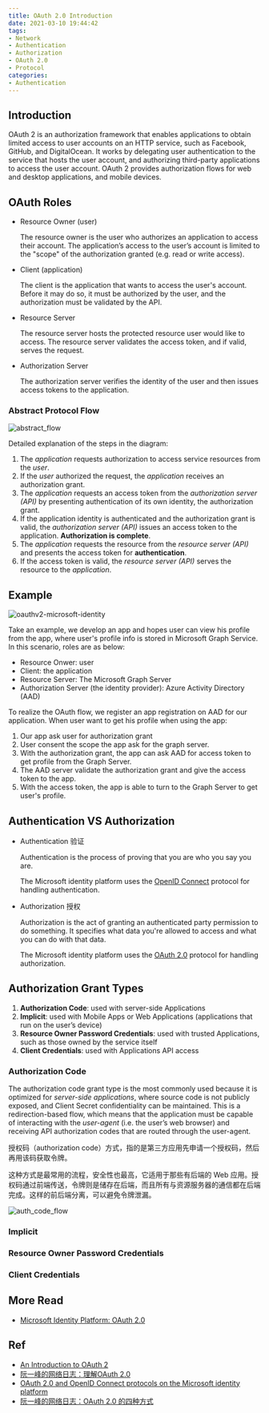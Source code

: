 ```yaml
---
title: OAuth 2.0 Introduction
date: 2021-03-10 19:44:42
tags:
- Network
- Authentication
- Authorization
- OAuth 2.0
- Protocol
categories:
- Authentication
---
```


## Introduction

OAuth 2 is an authorization framework that enables applications to obtain limited access to user accounts on an HTTP service, such as Facebook, GitHub, and DigitalOcean. It works by delegating user authentication to the service that hosts the user account, and authorizing third-party applications to access the user account. OAuth 2 provides authorization flows for web and desktop applications, and mobile devices.

## OAuth Roles

* Resource Owner (user)

    The resource owner is the user who authorizes an application to access their account. The application’s access to the user’s account is limited to the "scope" of the authorization granted (e.g. read or write access).

* Client (application)

    The client is the application that wants to access the user's account. Before it may do so, it must be authorized by the user, and the authorization must be validated by the API.

* Resource Server

    The resource server hosts the protected resource user would like to access. The resource server validates the access token, and if valid, serves the request.

* Authorization Server

    The authorization server verifies the identity of the user and then issues access tokens to the application.

### Abstract Protocol Flow

![abstract_flow](/images/authentication/oauthv2-intro/abstract_flow.png)

Detailed explanation of the steps in the diagram:
1. The *application* requests authorization to access service resources from the *user*.
2. If the *user* authorized the request, the *application* receives an authorization grant.
3. The *application* requests an access token from the *authorization server (API)* by presenting authentication of its own identity, the authorization grant.
4. If the application identity is authenticated and the authorization grant is valid, the *authorization server (API)* issues an access token to the application. **Authorization is complete**.
5. The *application* requests the resource from the *resource server (API)* and presents the access token for **authentication**.
6. If the access token is valid, the *resource server (API)* serves the resource to the *application*.


## Example

![oauthv2-microsoft-identity](/images/authentication/oauthv2-intro/oauthv2-microsoft-identity.png)

Take an example, we develop an app and hopes user can view his profile from the app, where user's profile info is stored in Microsoft Graph Service. In this scenario, roles are as below:

* Resource Onwer: user
* Client: the application
* Resource Server: The Microsoft Graph Server
* Authorization Server (the identity provider): Azure Activity Directory (AAD)

To realize the OAuth flow, we register an app registration on AAD for our application. When user want to get his profile when using the app:
1. Our app ask user for authorization grant
2. User consent the scope the app ask for the graph server.
3. With the authorization grant, the app can ask AAD for access token to get profile from the Graph Server.
4. The AAD server validate the authorization grant and give the access token to the app.
5. With the access token, the app is able to turn to the Graph Server to get user's profile.


## Authentication VS Authorization

* Authentication 验证
    
    Authentication is the process of proving that you are who you say you are.
    
    The Microsoft identity platform uses the [OpenID Connect](https://openid.net/connect/) protocol for handling authentication.

* Authorization 授权

    Authorization is the act of granting an authenticated party permission to do something. It specifies what data you're allowed to access and what you can do with that data. 
    
    The Microsoft identity platform uses the [OAuth 2.0](https://oauth.net/2/) protocol for handling authorization.

## Authorization Grant Types

1. **Authorization Code**: used with server-side Applications
1. **Implicit**: used with Mobile Apps or Web Applications (applications that run on the user’s device)
1. **Resource Owner Password Credentials**: used with trusted Applications, such as those owned by the service itself
1. **Client Credentials**: used with Applications API access

### Authorization Code

The authorization code grant type is the most commonly used because it is optimized for *server-side applications*, where source code is not publicly exposed, and Client Secret confidentiality can be maintained. This is a redirection-based flow, which means that the application must be capable of interacting with the *user-agent* (i.e. the user’s web browser) and receiving API authorization codes that are routed through the user-agent.

授权码（authorization code）方式，指的是第三方应用先申请一个授权码，然后再用该码获取令牌。

这种方式是最常用的流程，安全性也最高，它适用于那些有后端的 Web 应用。授权码通过前端传送，令牌则是储存在后端，而且所有与资源服务器的通信都在后端完成。这样的前后端分离，可以避免令牌泄漏。

![auth_code_flow](/images/authentication/oauthv2-intro/auth_code_flow.png)

### Implicit
### Resource Owner Password Credentials
### Client Credentials


## More Read
* [Microsoft Identity Platform: OAuth 2.0](/2021/03/11/authentication/microsoft-identity-platform)


## Ref
* [An Introduction to OAuth 2](https://www.digitalocean.com/community/tutorials/an-introduction-to-oauth-2)
* [阮一峰的网络日志：理解OAuth 2.0](https://www.ruanyifeng.com/blog/2014/05/oauth_2_0.html)
* [OAuth 2.0 and OpenID Connect protocols on the Microsoft identity platform](https://docs.microsoft.com/en-us/azure/active-directory/develop/active-directory-v2-protocols)
* [阮一峰的网络日志：OAuth 2.0 的四种方式](https://www.ruanyifeng.com/blog/2019/04/oauth-grant-types.html)